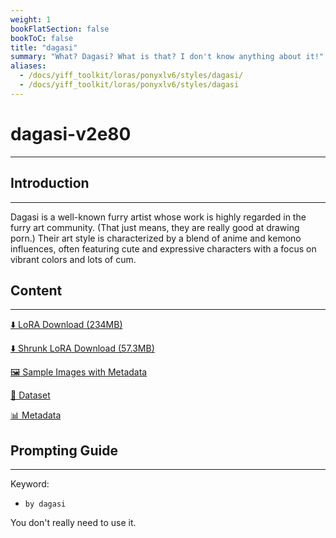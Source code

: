 ```yaml
---
weight: 1
bookFlatSection: false
bookToC: false
title: "dagasi"
summary: "What? Dagasi? What is that? I don't know anything about it!"
aliases:
  - /docs/yiff_toolkit/loras/ponyxlv6/styles/dagasi/
  - /docs/yiff_toolkit/loras/ponyxlv6/styles/dagasi
---
```


<!--markdownlint-disable MD025 MD033 -->

# dagasi-v2e80

---

## Introduction

---

Dagasi is a well-known furry artist whose work is highly regarded in the furry art community. (That just means, they are really good at drawing porn.) Their art style is characterized by a blend of anime and kemono influences, often featuring cute and expressive characters with a focus on vibrant colors and lots of cum.

## Content

---

[⬇️ LoRA Download (234MB)](https://huggingface.co/k4d3/yiff_toolkit/resolve/main/tests/by_dagasi-v2/by_dagasi.safetensors)

[⬇️ Shrunk LoRA Download (57.3MB)](https://huggingface.co/k4d3/yiff_toolkit/resolve/main/tests/by_dagasi-v2/by_dagasi_frockpt1_th-3.55.safetensors)

[🖼️ Sample Images with Metadata](https://huggingface.co/k4d3/yiff_toolkit/tree/main/static/by_dagasi)

[📐 Dataset](https://huggingface.co/datasets/k4d3/furry/tree/main/by_dagasi)

[📊 Metadata](https://huggingface.co/k4d3/yiff_toolkit/raw/main/ponyxl_loras/dagasi-v1e134.json)

## Prompting Guide

---

Keyword:

- `by dagasi`

You don't really need to use it.
